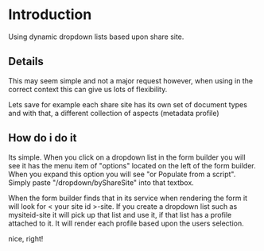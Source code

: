 # Introduction #

Using dynamic dropdown lists based upon share site.

## Details ##

This may seem simple and not a major request however, when using in the correct context this can give us lots of flexibility.

Lets save for example each share site has its own set of document types and with that, a different collection of aspects (metadata profile)

## How do i do it ##

Its simple. When you click on a dropdown list in the form builder you will see it has the menu item of "options" located on the left of the form builder. When you expand this option you will see "or Populate from a script". Simply paste "/dropdown/byShareSite" into that textbox.

When the form builder finds that in its service when rendering the form it will look for < your site id >-site. If you create a dropdown list such as mysiteid-site it will pick up that list and use it, if that list has a profile attached to it. It will render each profile based upon the users selection.

nice, right!